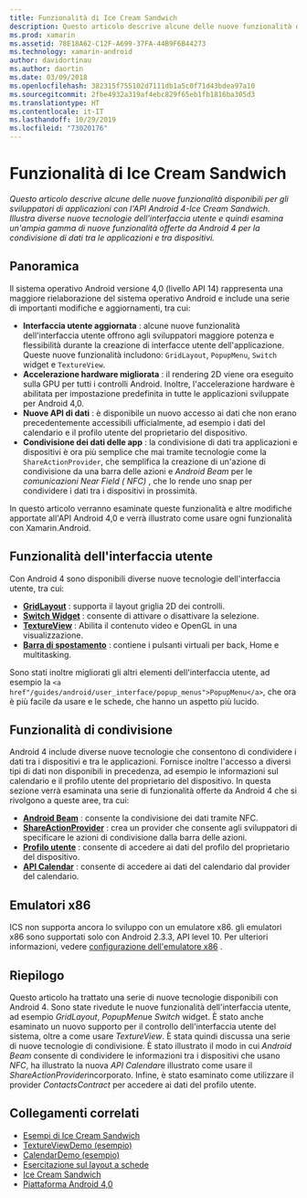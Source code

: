 ```yaml
---
title: Funzionalità di Ice Cream Sandwich
description: Questo articolo descrive alcune delle nuove funzionalità disponibili per gli sviluppatori di applicazioni con l'API Android 4-Ice Cream Sandwich. Illustra diverse nuove tecnologie dell'interfaccia utente e quindi esamina un'ampia gamma di nuove funzionalità offerte da Android 4 per la condivisione di dati tra le applicazioni e tra dispositivi.
ms.prod: xamarin
ms.assetid: 78E18A62-C12F-A699-37FA-44B9F6B44273
ms.technology: xamarin-android
author: davidortinau
ms.author: daortin
ms.date: 03/09/2018
ms.openlocfilehash: 382315f755102d7111db1a5c0f71d43bdea97a10
ms.sourcegitcommit: 2fbe4932a319af4ebc829f65eb1fb1816ba305d3
ms.translationtype: HT
ms.contentlocale: it-IT
ms.lasthandoff: 10/29/2019
ms.locfileid: "73020176"
---
```

# <a name="ice-cream-sandwich-features"></a>Funzionalità di Ice Cream Sandwich

_Questo articolo descrive alcune delle nuove funzionalità disponibili per gli sviluppatori di applicazioni con l'API Android 4-Ice Cream Sandwich. Illustra diverse nuove tecnologie dell'interfaccia utente e quindi esamina un'ampia gamma di nuove funzionalità offerte da Android 4 per la condivisione di dati tra le applicazioni e tra dispositivi._

## <a name="overview"></a>Panoramica

Il sistema operativo Android versione 4,0 (livello API 14) rappresenta una maggiore rielaborazione del sistema operativo Android e include una serie di importanti modifiche e aggiornamenti, tra cui:

- **Interfaccia utente aggiornata** : alcune nuove funzionalità dell'interfaccia utente offrono agli sviluppatori maggiore potenza e flessibilità durante la creazione di interfacce utente dell'applicazione. Queste nuove funzionalità includono: `GridLayout`, `PopupMenu`, `Switch` widget e `TextureView`. 
- **Accelerazione hardware migliorata** : il rendering 2D viene ora eseguito sulla GPU per tutti i controlli Android. Inoltre, l'accelerazione hardware è abilitata per impostazione predefinita in tutte le applicazioni sviluppate per Android 4,0. 
- **Nuove API di dati** : è disponibile un nuovo accesso ai dati che non erano precedentemente accessibili ufficialmente, ad esempio i dati del calendario e il profilo utente del proprietario del dispositivo. 
- **Condivisione dei dati delle app** : la condivisione di dati tra applicazioni e dispositivi è ora più semplice che mai tramite tecnologie come la `ShareActionProvider`, che semplifica la creazione di un'azione di condivisione da una barra delle azioni e *Android Beam* per le *comunicazioni Near Field ( NFC)* , che lo rende uno snap per condividere i dati tra i dispositivi in prossimità. 

In questo articolo verranno esaminate queste funzionalità e altre modifiche apportate all'API Android 4,0 e verrà illustrato come usare ogni funzionalità con Xamarin.Android.

## <a name="user-interface-features"></a>Funzionalità dell'interfaccia utente

Con Android 4 sono disponibili diverse nuove tecnologie dell'interfaccia utente, tra cui:

- **[GridLayout](~/android/user-interface/layouts/grid-layout.md)** : supporta il layout griglia 2D dei controlli. 
- **[Switch Widget](~/android/user-interface/controls/switch.md)** : consente di attivare o disattivare la selezione. 
- **[TextureView](~/android/user-interface/controls/texture-view.md)** : Abilita il contenuto video e OpenGL in una visualizzazione. 
- **[Barra di spostamento](~/android/user-interface/controls/navigation-bar.md)** : contiene i pulsanti virtuali per back, Home e multitasking. 

Sono stati inoltre migliorati gli altri elementi dell'interfaccia utente, ad esempio la `<a href"/guides/android/user_interface/popup_menus">PopupMenu</a>`, che ora è più facile da usare e le schede, che hanno un aspetto più lucido.

## <a name="sharing-features"></a>Funzionalità di condivisione

Android 4 include diverse nuove tecnologie che consentono di condividere i dati tra i dispositivi e tra le applicazioni. Fornisce inoltre l'accesso a diversi tipi di dati non disponibili in precedenza, ad esempio le informazioni sul calendario e il profilo utente del proprietario del dispositivo. In questa sezione verrà esaminata una serie di funzionalità offerte da Android 4 che si rivolgono a queste aree, tra cui:

- **[Android Beam](~/android/platform/android-beam.md)** : consente la condivisione dei dati tramite NFC.
- **[ShareActionProvider](~/android/user-interface/controls/action-bar.md)** : crea un provider che consente agli sviluppatori di specificare le azioni di condivisione dalla barra delle azioni. 
- **[Profilo utente](~/android/user-interface/user-profile.md)** : consente di accedere ai dati del profilo del proprietario del dispositivo. 
- **[API Calendar](~/android/user-interface/controls/calendar.md)** : consente di accedere ai dati del calendario dal provider del calendario. 

## <a name="x86-emulators"></a>Emulatori x86

ICS non supporta ancora lo sviluppo con un emulatore x86. gli emulatori x86 sono supportati solo con Android 2.3.3, API level 10. Per ulteriori informazioni, vedere [configurazione dell'emulatore x86](~/android/get-started/installation/android-emulator/index.md) .

## <a name="summary"></a>Riepilogo

Questo articolo ha trattato una serie di nuove tecnologie disponibili con Android 4. Sono state rivedute le nuove funzionalità dell'interfaccia utente, ad esempio *GridLayout*, *PopupMenu*e *Switch* widget. È stato anche esaminato un nuovo supporto per il controllo dell'interfaccia utente del sistema, oltre a come usare *TextureView*. È stata quindi discussa una serie di nuove tecnologie di condivisione. È stato illustrato il modo in cui *Android Beam* consente di condividere le informazioni tra i dispositivi che usano *NFC*, ha illustrato la nuova *API Calendar*e illustrato come usare il *ShareActionProvider*incorporato.
Infine, è stato esaminato come utilizzare il provider *ContactsContract* per accedere ai dati del profilo utente.

## <a name="related-links"></a>Collegamenti correlati

- [Esempi di Ice Cream Sandwich](https://docs.microsoft.com/samples/xamarin/monodroid-samples/platformfeatures-ics-samples)
- [TextureViewDemo (esempio)](https://docs.microsoft.com/samples/xamarin/monodroid-samples/textureviewdemo)
- [CalendarDemo (esempio)](https://docs.microsoft.com/samples/xamarin/monodroid-samples/calendardemo)
- [Esercitazione sul layout a schede](~/android/user-interface/layouts/tab-layout/index.md)
- [Ice Cream Sandwich](https://developer.android.com/about/versions/android-4.0-highlights.html)
- [Piattaforma Android 4,0](https://developer.android.com/about/versions/android-4.0.html)
